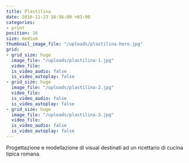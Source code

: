 ```yaml
---
title: Plastilina
date: 2016-11-23 16:56:00 +01:00
categories:
- print
position: 16
size: medium
thumbnail_image_file: "/uploads/plastilina-hero.jpg"
grid:
- grid_size: huge
  image_file: "/uploads/plastilina-1.jpg"
  video_file: 
  is_video_audio: false
  is_video_autoplay: false
- grid_size: huge
  image_file: "/uploads/plastilina-2.jpg"
  video_file: 
  is_video_audio: false
  is_video_autoplay: false
- grid_size: huge
  image_file: "/uploads/plastilina-3.jpg"
  video_file: 
  is_video_audio: false
  is_video_autoplay: false
---
```


Progettazione e modellazione di visual destinati ad un ricettario di cucina tipica romana. 

